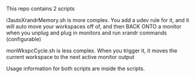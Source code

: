 This repo contains 2 scripts

i3autoXrandrMemory.sh is more complex. You add a udev rule for it, and it will auto move your workspaces off of, and then BACK ONTO a monitor when you unplug and plug in monitors and run xrandr commands (configurable)

monWkspcCycle.sh is less complex. When you trigger it, it moves the current workspace to the next active monitor output

Usage information for both scripts are inside the scripts.
